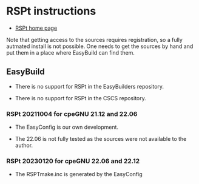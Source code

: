 # RSPt instructions

  * [RSPt home page](https://www.physics.uu.se/research/materials-theory/ongoing-research/code-development/rspt-main/)
  
Note that getting access to the sources requires registration, so
a fully autmated install is not possible. One needs to get the
sources by hand and put them in a place where EasyBuild can find
them.

## EasyBuild

  * There is no support for RSPt in the EasyBuilders repository.
  
  * There is no support for RSPt in the CSCS repository.
  

### RSPt 20211004 for cpeGNU 21.12 and 22.06

  * The EasyConfig is our own development.
  
  * The 22.06 is not fully tested as the sources were not available
    to the author.

### RSPt 20230120 for cpeGNU 22.06 and 22.12

  * The RSPTmake.inc is generated by the EasyConfig
